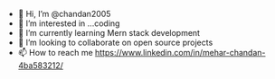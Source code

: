 - 👋 Hi, I’m @chandan2005
- 👀 I’m interested in ...coding
- 🌱 I’m currently learning Mern stack development
- 💞️ I’m looking to collaborate on open source projects
- 📫 How to reach me https://www.linkedin.com/in/mehar-chandan-4ba583212/
